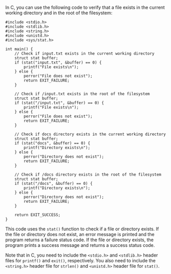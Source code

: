 In C, you can use the following code to verify that a file exists in the current working directory and in the root of the filesystem:
```
#include <stdio.h>
#include <stdlib.h>
#include <string.h>
#include <unistd.h>
#include <sys/stat.h>

int main() {
    // Check if input.txt exists in the current working directory
    struct stat buffer;
    if (stat("input.txt", &buffer) == 0) {
        printf("File exists\n");
    } else {
        perror("File does not exist");
        return EXIT_FAILURE;
    }

    // Check if /input.txt exists in the root of the filesystem
    struct stat buffer;
    if (stat("/input.txt", &buffer) == 0) {
        printf("File exists\n");
    } else {
        perror("File does not exist");
        return EXIT_FAILURE;
    }

    // Check if docs directory exists in the current working directory
    struct stat buffer;
    if (stat("docs", &buffer) == 0) {
        printf("Directory exists\n");
    } else {
        perror("Directory does not exist");
        return EXIT_FAILURE;
    }

    // Check if /docs directory exists in the root of the filesystem
    struct stat buffer;
    if (stat("/docs", &buffer) == 0) {
        printf("Directory exists\n");
    } else {
        perror("Directory does not exist");
        return EXIT_FAILURE;
    }

    return EXIT_SUCCESS;
}
```
This code uses the `stat()` function to check if a file or directory exists. If the file or directory does not exist, an error message is printed and the program returns a failure status code. If the file or directory exists, the program prints a success message and returns a success status code.

Note that in C, you need to include the `<stdio.h>` and `<stdlib.h>` header files for `printf()` and `exit()`, respectively. You also need to include the `<string.h>` header file for `strlen()` and `<unistd.h>` header file for `stat()`.
